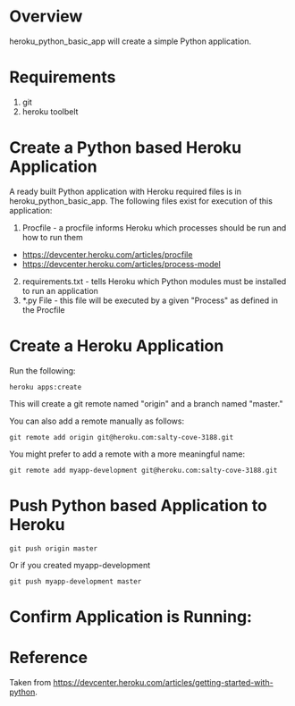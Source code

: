 # Overview
heroku_python_basic_app will create a simple Python application.

# Requirements
1. git
2. heroku toolbelt

# Create a Python based Heroku Application
A ready built Python application with Heroku required files is in heroku_python_basic_app. The following files exist for execution of this application:

1. Procfile - a procfile informs Heroku which processes should be run and how to run them
  - https://devcenter.heroku.com/articles/procfile
  - https://devcenter.heroku.com/articles/process-model
2. requirements.txt - tells Heroku which Python modules must be installed to run an application
3. *.py File - this file will be executed by a given "Process" as defined in the Procfile

# Create a Heroku Application
Run the following:

    heroku apps:create

This will create a git remote named "origin" and a branch named "master."

You can also add a remote manually as follows:

    git remote add origin git@heroku.com:salty-cove-3188.git

You might prefer to add a remote with a more meaningful name:

    git remote add myapp-development git@heroku.com:salty-cove-3188.git

# Push Python based Application to Heroku

    git push origin master

Or if you created myapp-development

    git push myapp-development master

# Confirm Application is Running:


# Reference
Taken from https://devcenter.heroku.com/articles/getting-started-with-python.
